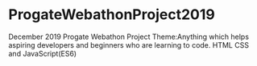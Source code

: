 # ProgateWebathonProject2019
December 2019
Progate Webathon Project
Theme:Anything which helps aspiring developers and beginners who are learning to code.
HTML CSS and JavaScript(ES6)
